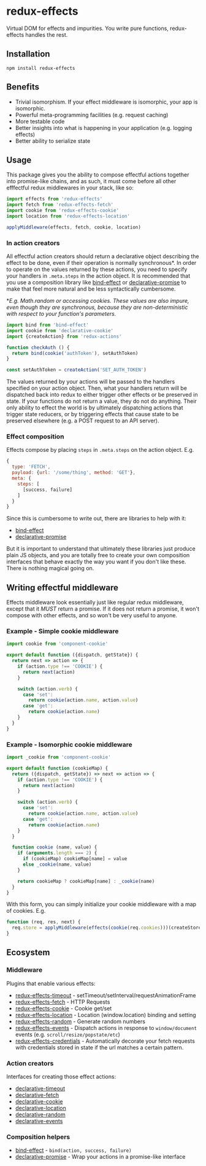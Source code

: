 # redux-effects

Virtual DOM for effects and impurities.  You write pure functions, redux-effects handles the rest.

## Installation

`npm install redux-effects`

## Benefits

  * Trivial isomorphism.  If your effect middleware is isomorphic, your app is isomorphic.
  * Powerful meta-programming facilities (e.g. request caching)
  * More testable code
  * Better insights into what is happening in your application (e.g. logging effects)
  * Better ability to serialize state

## Usage

This package gives you the ability to compose effectful actions together into promise-like chains, and as such, it must come before all other efffectful redux middlewares in your stack, like so:

```javascript
import effects from 'redux-effects'
import fetch from 'redux-effects-fetch'
import cookie from 'redux-effects-cookie'
import location from 'redux-effects-location'

applyMiddleware(effects, fetch, cookie, location)
```

### In action creators

All effectful action creators should return a declarative object describing the effect to be done, even if their operation is normally synchronous*.  In order to operate on the values returned by these actions, you need to specify your handlers in `.meta.steps` in the action object.  It is recommended that you use a composition library like [bind-effect](https://github.com/redux-effects/bind-effect) or [declarative-promise](https://github.com/redux-effects/declarative-promise) to make that feel more natural and be less syntactically cumbersome.

**E.g. Math.random or accessing cookies.  These values are also impure, even though they are synchronous, because they are non-deterministic with respect to your function's parameters.*

```javascript
import bind from 'bind-effect'
import cookie from 'declarative-cookie'
import {createAction} from 'redux-actions'

function checkAuth () {
  return bind(cookie('authToken'), setAuthToken)
}

const setAuthToken = createAction('SET_AUTH_TOKEN')
```

The values returned by your actions will be passed to the handlers specified on your action object.  Then, what your handlers return will be dispatched back into redux to either trigger other effects or be preserved in state.  If your functions do not return a value, they do not do anything.  Their only ability to effect the world is by ultimately dispatching actions that trigger state reducers, or by triggering effects that cause state to be preserved elsewhere (e.g. a POST request to an API server).

### Effect composition

Effects compose by placing `steps` in `.meta.steps` on the action object.  E.g.

```javascript
{
  type: 'FETCH',
  payload: {url: '/some/thing', method: 'GET'},
  meta: {
    steps: [
      [success, failure]
    ]
  }
}
```

Since this is cumbersome to write out, there are libraries to help with it:

  * [bind-effect](https://github.com/redux-effects/bind-effect)
  * [declarative-promise](https://github.com/redux-effects/declarative-promise)

But it is important to understand that ultimately these libraries just produce plain JS objects, and you are totally free to create your own composition interfaces that behave exactly the way you want if you don't like these.  There is nothing magical going on.

## Writing effectful middleware

Effects middleware look essentially just like regular redux middleware, except that it _*MUST*_ return a promise.  If it does not return a promise, it won't compose with other effects, and so won't be very useful to anyone.

### Example - Simple cookie middleware

```javascript
import cookie from 'component-cookie'

export default function ({dispatch, getState}) {
  return next => action => {
    if (action.type !== 'COOKIE') {
      return next(action)
    }

    switch (action.verb) {
      case 'set':
        return cookie(action.name, action.value)
      case 'get':
        return cookie(action.name)
    }
  }
}
```

### Example - Isomorphic cookie middleware

```javascript
import _cookie from 'component-cookie'

export default function (cookieMap) {
  return ({dispatch, getState}) => next => action => {
    if (action.type !== 'COOKIE') {
      return next(action)
    }

    switch (action.verb) {
      case 'set':
        return cookie(action.name, action.value)
      case 'get':
        return cookie(action.name)
    }
  }

  function cookie (name, value) {
    if (arguments.length === 2) {
      if (cookieMap) cookieMap[name] = value
      else _cookie(name, value)
    }

    return cookieMap ? cookieMap[name] : _cookie(name)
  }
}
```

With this form, you can simply initialize your cookie middleware with a map of cookies.  E.g.

```javascript
function (req, res, next) {
  req.store = applyMiddleware(effects(cookie(req.cookies)))(createStore)
}
```

## Ecosystem

### Middleware

Plugins that enable various effects:

  * [redux-effects-timeout](https://github.com/redux-effects/redux-effects-timeout) - setTimeout/setInterval/requestAnimationFrame
  * [redux-effects-fetch](https://github.com/redux-effects/redux-effects-fetch) - HTTP Requests
  * [redux-effects-cookie](https://github.com/redux-effects/redux-effects-cookie) - Cookie get/set
  * [redux-effects-location](https://github.com/redux-effects/redux-effects-location) - Location (window.location) binding and setting
  * [redux-effects-random](https://github.com/redux-effects/redux-effects-random) - Generate random numbers
  * [redux-effects-events](https://github.com/redux-effects/redux-effects-events) - Dispatch actions in response to `window/document` events (e.g. `scroll/resize/popstate/etc`)
  * [redux-effects-credentials](https://github.com/redux-effects/redux-effects-credentials) - Automatically decorate your fetch requests with credentials stored in state if the url matches a certain pattern.

### Action creators

Interfaces for creating those effect actions:

  * [declarative-timeout](https://github.com/redux-effects/declarative-timeout)
  * [declarative-fetch](https://github.com/redux-effects/declarative-fetch)
  * [declarative-cookie](https://github.com/redux-effects/declarative-cookie)
  * [declarative-location](https://github.com/redux-effects/declarative-location)
  * [declarative-random](https://github.com/redux-effects/declarative-random)
  * [declarative-events](https://github.com/redux-effects/declarative-events)

### Composition helpers

  * [bind-effect](https://github.com/redux-effects/bind-effect) - `bind(action, success, failure)`
  * [declarative-promise](https://github.com/redux-effects/declarative-promise) - Wrap your actions in a promise-like interface

